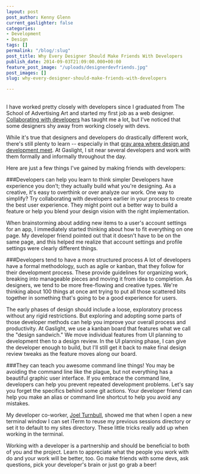 ```yaml
---
layout: post
post_author: Kenny Glenn
current_gaslighter: false
categories:
- Development
- Design
tags: []
permalink: "/blog/:slug"
post_title: Why Every Designer Should Make Friends With Developers
publish_date: 2014-09-03T21:09:00.000+00:00
feature_post_image: "/uploads/designerdevfriends.jpg"
post_images: []
slug: why-every-designer-should-make-friends-with-developers

---
```

<br>I have worked pretty closely with developers since I graduated from The School of Advertising Art and started my first job as a web designer. [Collaborating with developers](https://teamgaslight.com/blog/designers-and-developers) has taught me a lot, but I've noticed that some designers shy away from working closely with devs.

While it's true that designers and developers do drastically different work, there's still plenty to learn -- especially in that [gray area where design and development meet](https://teamgaslight.com/blog/the-intersection-of-design-and-development). At Gaslight, I sit near several developers and work with them formally and informally throughout the day.

Here are just a few things I've gained by making friends with developers:

###Developers can help you learn to think simpler
Developers have experience you don’t; they actually build what you're designing. As a creative, it's easy to overthink or over analyze our work. One way to simplify? Try collaborating with developers earlier in your process to create the best user experience. They might point out a better way to build a feature or help you blend your design vision with the right implementation.

When brainstorming about adding new items to a user's account settings for an app, I immediately started thinking about how to fit everything on one page. My developer friend pointed out that it doesn't have to be on the same page, and this helped me realize that account settings and profile settings were clearly different things.

###Developers tend to have a more structured process
A lot of developers have a formal methodology, such as agile or kanban, that they follow for their development process. These provide guidelines for organizing work, breaking into manageable pieces and moving it from idea to completion. As designers, we tend to be more free-flowing and creative types. We're thinking about 100 things at once ant trying to put all those scattered bits together in something that's going to be a good experience for users.

The early phases of design should include a loose, exploratory process without any rigid restrictions. But exploring and adopting some parts of those developer methods can help you improve your overall process and productivity. At Gaslight, we use a kanban board that features what we call the "design sandwich." We move individual features from UI planning to development then to a design review. In the UI planning phase, I can give the developer enough to build, but I'll still get it back to make final design review tweaks as the feature moves along our board.

###They can teach you awesome command line things!
You may be avoiding the command line like the plague, but not everything has a beautiful graphic user interface. If you embrace the command line, developers can help you prevent repeated development problems. Let's say you forget the specifics behind some git actions. Your developer friend can help you make an alias or command line shortcut to help you avoid any mistakes.

My developer co-worker, [Joel Turnbull](https://teamgaslight.com/people/joel-turnbull), showed me that when I open a new terminal window I can set iTerm to reuse my previous sessions directory or set it to default to my sites directory. These little tricks really add up when working in the terminal.

Working with a developer is a partnership and should be beneficial to both of you and the project. Learn to appreciate what the people you work with do and your work will be better, too. Go make friends with some devs, ask questions, pick your developer's brain or just go grab a beer!